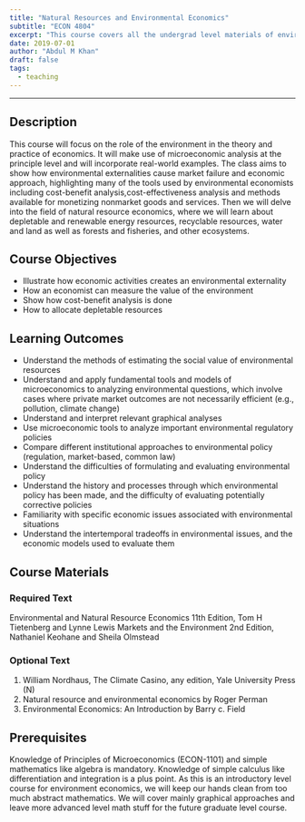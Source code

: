 ```yaml
---
title: "Natural Resources and Environmental Economics"
subtitle: "ECON 4804"
excerpt: "This course covers all the undergrad level materials of environment economics and Natural resources. There is no requirement for this course, Knowing how to read graphs, some algebra and calculas is enough."
date: 2019-07-01
author: "Abdul M Khan"
draft: false
tags:
  - teaching
---
```



---

## Description

This course will focus on the role of the environment in the theory and practice of economics. It will make use of microeconomic analysis at the principle level and will incorporate real-world examples. The class aims to show how environmental externalities cause market failure and economic approach, highlighting many of the tools used by environmental economists including cost-benefit analysis,cost-effectiveness analysis and methods available for monetizing nonmarket goods and services.
Then we will delve into the field of natural resource economics, where we will learn about depletable and renewable energy resources, recyclable resources, water and land as well as forests and fisheries, and other ecosystems.



## Course Objectives
-	Illustrate how economic activities creates an environmental externality
-	How an economist can measure the value of the environment
-	Show how cost-benefit analysis is done
-	How to allocate depletable resources


## Learning Outcomes
-	Understand the methods of estimating the social value of environmental resources
-	Understand and apply fundamental tools and models of microeconomics to analyzing environmental questions, which involve cases where private market outcomes are not necessarily efficient (e.g., pollution, climate change)
-	Understand and interpret relevant graphical analyses 
-	Use microeconomic tools to analyze important environmental regulatory policies 
-	Compare different institutional approaches to environmental policy (regulation, market-based, common law) 
-	Understand the difficulties of formulating and evaluating environmental policy 
-	Understand the history and processes through which environmental policy has been made, and the difficulty of evaluating potentially corrective policies
-	Familiarity with specific economic issues associated with environmental situations
-	Understand the intertemporal tradeoffs in environmental issues, and the economic models used to evaluate them


## Course Materials
### Required Text 
Environmental and Natural Resource Economics 11th Edition, Tom H Tietenberg and Lynne Lewis
Markets and the Environment 2nd Edition, Nathaniel Keohane and Sheila Olmstead

### Optional Text
1.	William Nordhaus, The Climate Casino, any edition, Yale University Press (N) 
2.	Natural resource and environmental economics by Roger Perman
3.	Environmental Economics: An Introduction by Barry c. Field

## Prerequisites 
Knowledge of Principles of Microeconomics (ECON-1101) and simple mathematics like algebra is mandatory. Knowledge of simple calculus like differentiation and integration is a plus point.  As this is an introductory level course for environment economics, we will keep our hands clean from too much abstract mathematics. We will cover mainly graphical approaches and leave more advanced level math stuff for the future graduate level course. 

